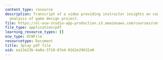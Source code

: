 ```yaml
---
content_type: resource
description: Transcript of a video providing instructor insights on conducting a postmortem
  analysis of game design project.
file: https://ol-ocw-studio-app-production.s3.amazonaws.com/courses/cms-611j-creating-video-games-fall-2014/ea13e23b4a0a371087e40162e29632a0_4HP37G4v3S8.pdf
file_type: application/pdf
learning_resource_types: []
ocw_type: OCWFile
resourcetype: Document
title: 3play pdf file
uid: ea13e23b-4a0a-3710-87e4-0162e29632a0
---
```

